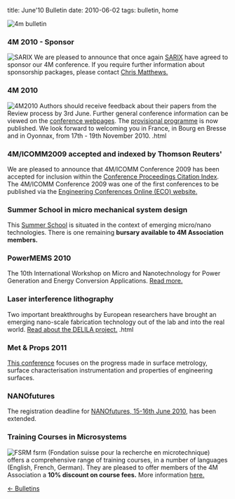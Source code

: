 title: June'10 Bulletin
date: 2010-06-02 
tags: bulletin, home


![4m bulletin](/4m-association/images/4mbulletin168.png)

<!--break-->
###  4M 2010 - Sponsor


![SARIX](/4m-association/images/logos/sarix.jpg)
We are pleased to announce that once again [SARIX](http://sarix.com/) have agreed to sponsor our 4M conference. If you require further information about sponsorship packages, please contact [Chris Matthews.](mailto:matthewscw@cf.ac.uk)  
  
###  4M 2010

![4M2010](/4m-association/images/4m-logotight_web.png)
Authors should receive feedback about their papers from the Review process by 3rd June. Further general conference information can be viewed on the [conference webpages](/4m-association/conference/2010).  The [provisional programme](/4m-association/content/Provisional-Programme/Provisional-Programme.html) is now published. We look forward to welcoming you in France, in Bourg en Bresse and in Oyonnax, from 17th - 19th November 2010.  .html
    
###  4M/ICOMM2009 accepted and indexed by Thomson Reuters'

We are pleased to announce that 4M/ICOMM Conference 2009 has been accepted for inclusion within the  [Conference Proceedings Citation Index](http://thomsonreuters.com/products_services/science/science_products/a-z/conf_proceedings_citation_index). The 4M/ICOMM Conference 2009 was one of the first conferences to be published via the [Engineering Conferences Online (ECO) website.](http://eco.pepublishing.com/publications/)  

###  Summer School in micro mechanical system design

This [Summer School](/4m-association/event/Micro-mechanical-system-design-manufacture) is situated in the context of emerging micro/nano technologies. There is one remaining **bursary available to 4M Association members.**
  
###  PowerMEMS 2010

The 10th International Workshop on Micro and Nanotechnology for Power Generation and Energy Conversion Applications. [Read more.](/4m-association/event/PowerMEMS-2010)
  
###  Laser interference lithography

Two important breakthroughs by European researchers have brought an emerging nano-scale fabrication technology out of the lab and into the real world.  [Read about the DELILA project.](/4m-association/content/Laser-interference-lithography/Laser-interference-lithography.html)   .html
  
###  Met & Props 2011

[This conference](/4m-association/event/13th-International-Conference-Metrology-and-Properties-Engineering-Surfaces) focuses on the progress made in surface metrology, surface characterisation instrumentation and properties of engineering surfaces.   
  
###  NANOfutures

The registration deadline for [NANOfutures, 15-16th June 2010](http://www.nanofutures2010.eu/), has been extended.   
  
###  Training Courses in Microsystems

![FSRM](/4m-association/images/fsrm_logo_web.gif)
fsrm (Fondation suisse pour la recherche en microtechnique) offers a comprehensive range of training courses, in a number of languages (English, French, German). They are pleased to offer members of the 4M Association a <b>10% discount on course fees.</b> More information [here.](/4m-association/content/fsrm-training-courses/fsrm-training-courses.html)

[&larr; Bulletins](/4m-association/bulletin/index.html)